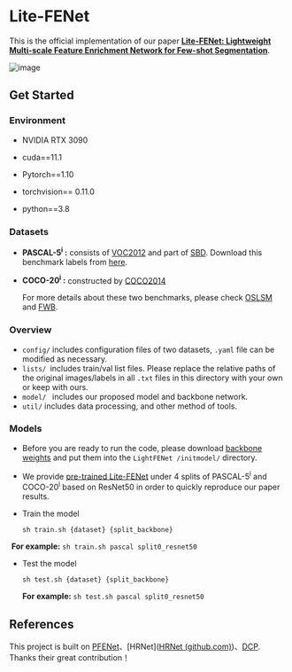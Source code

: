 # Lite-FENet

This is the official implementation of our paper [**Lite-FENet: Lightweight Multi-scale Feature Enrichment Network for Few-shot Segmentation**](). 

![image](https://github.com/Sunbaoquan/Lite-FENet/assets/43231851/c7a2b39c-9b4b-455a-b60c-373b64a1f04a)


## Get Started

### Environment

- NVIDIA RTX 3090
- cuda==11.1

- Pytorch==1.10  

- torchvision== 0.11.0

- python==3.8


### Datasets

- **PASCAL-5<sup>i</sup> :** consists of [VOC2012](http://host.robots.ox.ac.uk/pascal/VOC/voc2012/) and part of [SBD](http://home.bharathh.info/pubs/codes/SBD/download.html). Download this benchmark labels from [here](https://drive.google.com/file/d/1nOpsl-Z1fntyFOqIxN_v26FR3ivHvJ7R/view?usp=sharing).

- **COCO-20<sup>i</sup> :** constructed by [COCO2014](https://cocodataset.org/#download)

  For more details about these two benchmarks, please check [OSLSM](https://arxiv.org/abs/1709.03410) and [FWB](https://openaccess.thecvf.com/content_ICCV_2019/html/Nguyen_Feature_Weighting_and_Boosting_for_Few-Shot_Segmentation_ICCV_2019_paper.html).

### Overview

- `config/` includes configuration files of two datasets,  `.yaml` file can be modified as necessary.
- `lists/ `includes train/val list files. Please replace the relative paths of the original images/labels in all `.txt` files in this directory with your own or keep with ours.
- `model/ ` includes our proposed model and backbone network.
- `util/` includes data processing, and other method of tools.

### Models

- Before you are ready to run the code, please download [backbone weights](https://drive.google.com/drive/folders/1h7xtjI0BKEg6bFV1R4lDcgVWScG6qtBC?usp=sharing) and put them into the `LightFENet /initmodel/` directory.

- We provide [pre-trained Lite-FENet](https://drive.google.com/drive/folders/1Sj1wskORwgAA7-PbmgrSzCmGmun9JlAK?usp=sharing) under 4 splits of PASCAL-5<sup>i</sup> and COCO-20<sup>i</sup> based on ResNet50 in order to quickly reproduce our paper results.

- Train the model

  ```
  sh train.sh {dataset} {split_backbone}
  ```

​		**For example:** `sh train.sh pascal split0_resnet50 `

- Test the model

  ```
  sh test.sh {dataset} {split_backbone}
  ```

  **For example:** `sh test.sh pascal split0_resnet50 `



## References

This  project is built on [PFENet](https://github.com/Jia-Research-Lab/PFENet/)、[HRNet]([HRNet (github.com)](https://github.com/HRNet))、[DCP](https://github.com/chunbolang/DCP). Thanks their great contribution！
